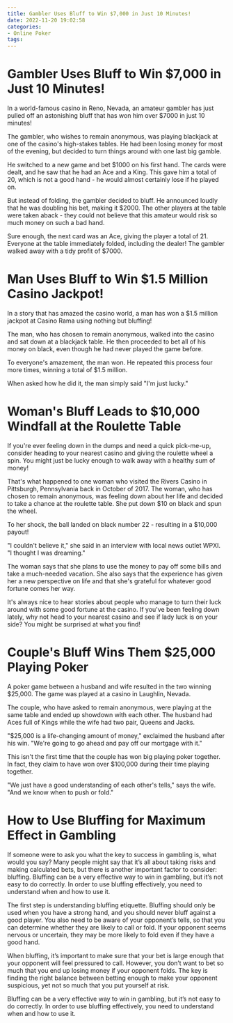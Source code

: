 ```yaml
---
title: Gambler Uses Bluff to Win $7,000 in Just 10 Minutes!
date: 2022-11-20 19:02:58
categories:
- Online Poker
tags:
---
```



#  Gambler Uses Bluff to Win $7,000 in Just 10 Minutes!

In a world-famous casino in Reno, Nevada, an amateur gambler has just pulled off an astonishing bluff that has won him over $7000 in just 10 minutes!

The gambler, who wishes to remain anonymous, was playing blackjack at one of the casino's high-stakes tables. He had been losing money for most of the evening, but decided to turn things around with one last big gamble.

He switched to a new game and bet $1000 on his first hand. The cards were dealt, and he saw that he had an Ace and a King. This gave him a total of 20, which is not a good hand - he would almost certainly lose if he played on.

But instead of folding, the gambler decided to bluff. He announced loudly that he was doubling his bet, making it $2000. The other players at the table were taken aback - they could not believe that this amateur would risk so much money on such a bad hand.

Sure enough, the next card was an Ace, giving the player a total of 21. Everyone at the table immediately folded, including the dealer! The gambler walked away with a tidy profit of $7000.

#  Man Uses Bluff to Win $1.5 Million Casino Jackpot!

In a story that has amazed the casino world, a man has won a $1.5 million jackpot at Casino Rama using nothing but bluffing!

The man, who has chosen to remain anonymous, walked into the casino and sat down at a blackjack table. He then proceeded to bet all of his money on black, even though he had never played the game before.

To everyone's amazement, the man won. He repeated this process four more times, winning a total of $1.5 million.

When asked how he did it, the man simply said "I'm just lucky."

#  Woman's Bluff Leads to $10,000 Windfall at the Roulette Table

If you're ever feeling down in the dumps and need a quick pick-me-up, consider heading to your nearest casino and giving the roulette wheel a spin. You might just be lucky enough to walk away with a healthy sum of money!

That's what happened to one woman who visited the Rivers Casino in Pittsburgh, Pennsylvania back in October of 2017. The woman, who has chosen to remain anonymous, was feeling down about her life and decided to take a chance at the roulette table. She put down $10 on black and spun the wheel.

To her shock, the ball landed on black number 22 - resulting in a $10,000 payout!

"I couldn't believe it," she said in an interview with local news outlet WPXI. "I thought I was dreaming."

The woman says that she plans to use the money to pay off some bills and take a much-needed vacation. She also says that the experience has given her a new perspective on life and that she's grateful for whatever good fortune comes her way.

It's always nice to hear stories about people who manage to turn their luck around with some good fortune at the casino. If you've been feeling down lately, why not head to your nearest casino and see if lady luck is on your side? You might be surprised at what you find!

#  Couple's Bluff Wins Them $25,000 Playing Poker

A poker game between a husband and wife resulted in the two winning $25,000. The game was played at a casino in Laughlin, Nevada.

The couple, who have asked to remain anonymous, were playing at the same table and ended up showdown with each other. The husband had Aces full of Kings while the wife had two pair, Queens and Jacks.

"$25,000 is a life-changing amount of money," exclaimed the husband after his win. "We're going to go ahead and pay off our mortgage with it."

This isn't the first time that the couple has won big playing poker together. In fact, they claim to have won over $100,000 during their time playing together.

"We just have a good understanding of each other's tells," says the wife. "And we know when to push or fold."

#  How to Use Bluffing for Maximum Effect in Gambling

If someone were to ask you what the key to success in gambling is, what would you say? Many people might say that it’s all about taking risks and making calculated bets, but there is another important factor to consider: bluffing. Bluffing can be a very effective way to win in gambling, but it’s not easy to do correctly. In order to use bluffing effectively, you need to understand when and how to use it.

The first step is understanding bluffing etiquette. Bluffing should only be used when you have a strong hand, and you should never bluff against a good player. You also need to be aware of your opponent’s tells, so that you can determine whether they are likely to call or fold. If your opponent seems nervous or uncertain, they may be more likely to fold even if they have a good hand.

When bluffing, it’s important to make sure that your bet is large enough that your opponent will feel pressured to call. However, you don’t want to bet so much that you end up losing money if your opponent folds. The key is finding the right balance between betting enough to make your opponent suspicious, yet not so much that you put yourself at risk.

Bluffing can be a very effective way to win in gambling, but it’s not easy to do correctly. In order to use bluffing effectively, you need to understand when and how to use it.